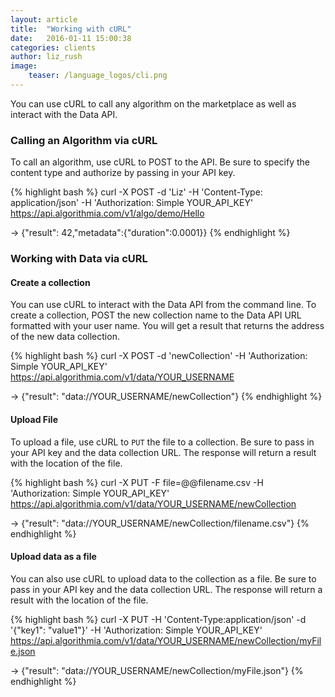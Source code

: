 ```yaml
---
layout: article
title:  "Working with cURL"
date:   2016-01-11 15:00:38
categories: clients
author: liz_rush
image:
    teaser: /language_logos/cli.png
---
```


You can use cURL to call any algorithm on the marketplace as well as interact with the Data API.

### Calling an Algorithm via cURL

To call an algorithm, use cURL to POST to the API. Be sure to specify the content type and authorize by passing in your API key.

{% highlight bash %}
curl -X POST -d 'Liz' -H 'Content-Type: application/json' -H 'Authorization: Simple YOUR_API_KEY' https://api.algorithmia.com/v1/algo/demo/Hello

-> {"result": 42,"metadata":{"duration":0.0001}}
{% endhighlight %}


### Working with Data via cURL

#### Create a collection

You can use cURL to interact with the Data API from the command line. To create a collection, POST the new collection name to the Data API URL formatted with your user name. You will get a result that returns the address of the new data collection.

{% highlight bash %}
curl -X POST -d 'newCollection' -H 'Authorization: Simple YOUR_API_KEY' https://api.algorithmia.com/v1/data/YOUR_USERNAME

-> {"result": "data://YOUR_USERNAME/newCollection"}
{% endhighlight %}

#### Upload File

To upload a file, use cURL to `PUT` the file to a collection. Be sure to pass in your API key and the data collection URL. The response will return a result with the location of the file.

{% highlight bash %}
curl -X PUT -F file=@@filename.csv -H 'Authorization: Simple YOUR_API_KEY' https://api.algorithmia.com/v1/data/YOUR_USERNAME/newCollection

-> {"result": "data://YOUR_USERNAME/newCollection/filename.csv"}
{% endhighlight %}


#### Upload data as a file

You can also use cURL to upload data to the collection as a file. Be sure to pass in your API key and the data collection URL. The response will return a result with the location of the file.

{% highlight bash %}
curl -X PUT -H 'Content-Type:application/json' -d '{"key1": "value1"}' -H 'Authorization: Simple YOUR_API_KEY' https://api.algorithmia.com/v1/data/YOUR_USERNAME/newCollection/myFile.json

-> {"result": "data://YOUR_USERNAME/newCollection/myFile.json"}
{% endhighlight %}

